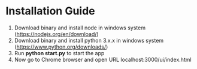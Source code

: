# Installation Guide
1. Download binary and install node in windows system (https://nodejs.org/en/download/)
2. Download binary and install python 3.x.x in windows system (https://www.python.org/downloads/)
3. Run **python start.py** to start the app
4. Now go to Chrome browser and open URL localhost:3000/ui/index.html
